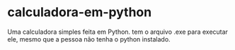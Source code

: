 # calculadora-em-python
Uma calculadora simples feita em Python. 
tem o arquivo .exe para executar ele, mesmo que a pessoa não tenha o python instalado.
